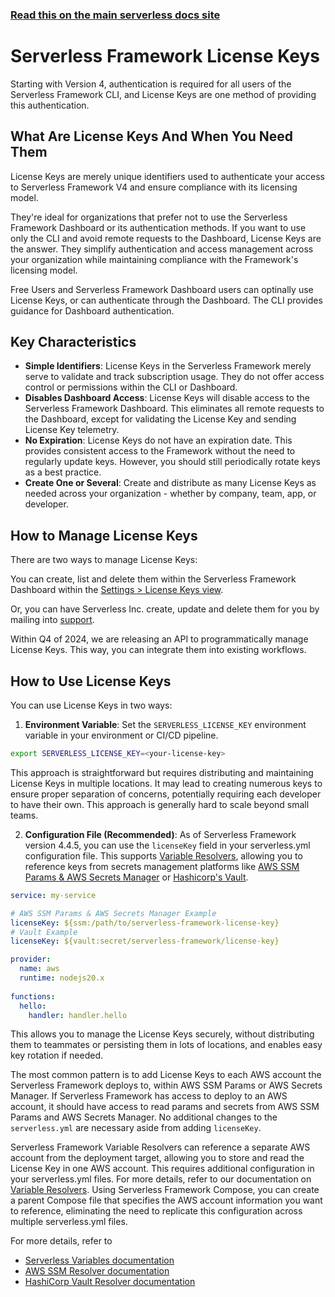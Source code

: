 <!--
title: Serverless Framework - License Keys
description: 'Learn how to manage License Keys in Serverless Framework, including usage, secure storage, and how to integrate them into your services for authentication and compliance'
short_title: License Keys
keywords:
  [
    'Serverless Framework',
    'License Keys',
    'license management',
  ]
-->

<!-- DOCS-SITE-LINK:START automatically generated -->

### [Read this on the main serverless docs site](https://www.serverless.com/framework/docs/guides/license-keys/)

<!-- DOCS-SITE-LINK:END -->

# Serverless Framework License Keys

Starting with Version 4, authentication is required for all users of the Serverless Framework CLI, and License Keys are one method of providing this authentication.

## What Are License Keys And When You Need Them

License Keys are merely unique identifiers used to authenticate your access to Serverless Framework V4 and ensure compliance with its licensing model.

They're ideal for organizations that prefer not to use the Serverless Framework Dashboard or its authentication methods. If you want to use only the CLI and avoid remote requests to the Dashboard, License Keys are the answer. They simplify authentication and access management across your organization while maintaining compliance with the Framework's licensing model.

Free Users and Serverless Framework Dashboard users can optinally use License Keys, or can authenticate through the Dashboard. The CLI provides guidance for Dashboard authentication.

## Key Characteristics

* **Simple Identifiers**: License Keys in the Serverless Framework merely serve to validate and track subscription usage. They do not offer access control or permissions within the CLI or Dashboard.
* **Disables Dashboard Access**: License Keys will disable access to the Serverless Framework Dashboard. This eliminates all remote requests to the Dashboard, except for validating the License Key and sending License Key telemetry.
* **No Expiration**: License Keys do not have an expiration date. This provides consistent access to the Framework without the need to regularly update keys. However, you should still periodically rotate keys as a best practice.
* **Create One or Several**: Create and distribute as many License Keys as needed across your organization - whether by company, team, app, or developer.

## How to Manage License Keys

There are two ways to manage License Keys:

You can create, list and delete them within the Serverless Framework Dashboard within the [Settings > License Keys view](https://app.serverless.com/settings/licenseKeys).

Or, you can have Serverless Inc. create, update and delete them for you by mailing into [support](mailto:support@serverless.com).

Within Q4 of 2024, we are releasing an API to programmatically manage License Keys. This way, you can integrate them into existing workflows.

## How to Use License Keys

You can use License Keys in two ways:

1. **Environment Variable**: Set the `SERVERLESS_LICENSE_KEY` environment variable in your environment or CI/CD pipeline.

```bash
export SERVERLESS_LICENSE_KEY=<your-license-key>
```

This approach is straightforward but requires distributing and maintaining License Keys in multiple locations. It may lead to creating numerous keys to ensure proper separation of concerns, potentially requiring each developer to have their own. This approach is generally hard to scale beyond small teams.

2. **Configuration File (Recommended)**: As of Serverless Framework version 4.4.5, you can use the `licenseKey` field in your serverless.yml configuration file. This supports [Variable Resolvers](./variables), allowing you to reference keys from secrets management platforms like [AWS SSM Params & AWS Secrets Manager](./variables/aws/ssm) or [Hashicorp's Vault](./variables/hashicorp/vault).

```yaml
service: my-service

# AWS SSM Params & AWS Secrets Manager Example
licenseKey: ${ssm:/path/to/serverless-framework-license-key}
# Vault Example
licenseKey: ${vault:secret/serverless-framework/license-key}

provider:
  name: aws
  runtime: nodejs20.x
  
functions:
  hello:
    handler: handler.hello
```

This allows you to manage the License Keys securely, without distributing them to teammates or persisting them in lots of locations, and enables easy key rotation if needed.

The most common pattern is to add License Keys to each AWS account the Serverless Framework deploys to, within AWS SSM Params or AWS Secrets Manager. If Serverless Framework has access to deploy to an AWS account, it should have access to read params and secrets from AWS SSM Params and AWS Secrets Manager. No additional changes to the `serverless.yml` are necessary aside from adding `licenseKey`.

Serverless Framework Variable Resolvers can reference a separate AWS account from the deployment target, allowing you to store and read the License Key in one AWS account. This requires additional configuration in your serverless.yml files. For more details, refer to our documentation on [Variable Resolvers](https://www.serverless.com/framework/docs/guides/variables/aws). Using Serverless Framework Compose, you can create a parent Compose file that specifies the AWS account information you want to reference, eliminating the need to replicate this configuration across multiple serverless.yml files.

For more details, refer to
* [Serverless Variables documentation](./variables)
* [AWS SSM Resolver documentation](./variables/aws/ssm)
* [HashiCorp Vault Resolver documentation](./variables/hashicorp/vault)
